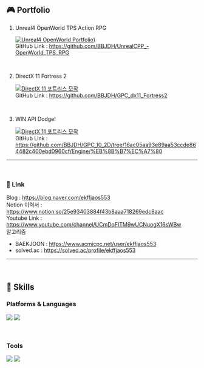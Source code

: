   
## 🎮 Portfolio

1. Unreal4 OpenWorld TPS Action RPG <br/>

    [![Unreal4 OpenWorld Portfolio](http://img.youtube.com/vi/nwO06dkzJsI/0.jpg)](https://youtu.be/nwO06dkzJsI)) <br/>
    GitHub Link : https://github.com/BBJDH/UnrealCPP_-OpenWorld_TPS_RPG
      
<br/>
 
2. DirectX 11 Fortress 2<br/>

    [![DirectX 11 포트리스 모작](http://img.youtube.com/vi/6MtFqAAPJaw/0.jpg)](https://youtu.be/6MtFqAAPJaw) <br/>
    GitHub Link : https://github.com/BBJDH/GPC_dx11_Fortress2



<br/>

3. WIN API Dodge!<br/>

    [![DirectX 11 포트리스 모작](http://img.youtube.com/vi/hZg79AJhfLY/0.jpg)](https://youtu.be/hZg79AJhfLY)  <br/>
    GitHub Link : https://github.com/BBJDH/GPC_10_2D/tree/16ac05aa93e89aa53ccde864482c400ebd0960cf/Engine/%EB%8B%B7%EC%A7%80
    


<hr>
<br/>

### 🔗 Link
Blog : https://blog.naver.com/ekffjaos553 <br/>
Notion 이력서 : https://www.notion.so/25e93403884f43b8aaa718269edc8aac <br/>
Youtube Link : https://www.youtube.com/channel/UCmDoFITM9wUCNuogX16sWBw <br/>
알고리즘 <br/>
- BAEKJOON : https://www.acmicpc.net/user/ekffjaos553 <br/>
- solved.ac : https://solved.ac/profile/ekffjaos553 <br/>
</div>

<hr>
<br/>


## 💪 Skills 
### Platforms & Languages
<p>
<img src="https://img.shields.io/badge/C-A8B9CC?style=flat-square&logo=C&logoColor=white"/> <img src="https://img.shields.io/badge/C++-00599C?style=flat-square&logo=Cplusplus&logoColor=white"/> 
</p>

<br/>

### Tools
<p>
<img src="https://img.shields.io/badge/UnrealEngine-0E1128?style=flat-square&logo=UnrealEngine&logoColor=white"/> 
<img src="https://img.shields.io/badge/DirectX11-5E5E5E?style=flat-square&logo=Microsoft&logoColor=white"/>
</p>

<br/>


<div align=center>

